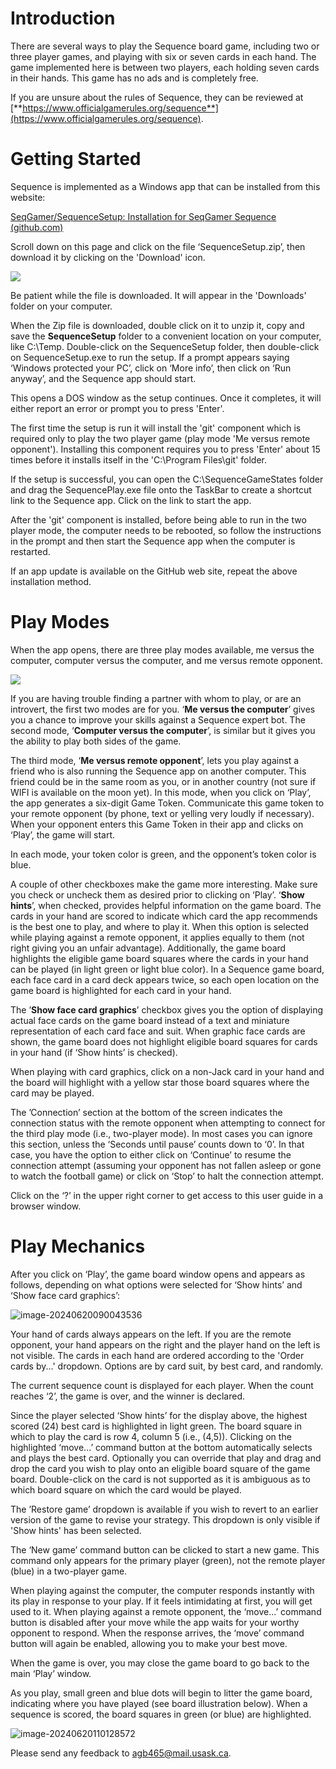 # Introduction

There are several ways to play the Sequence board game, including two or three player games, and playing with six or seven cards in each hand. The game implemented here is between two players, each holding seven cards in their hands. This game has no ads and is completely free.

If you are unsure about the rules of Sequence, they can be reviewed at [**https://www.officialgamerules.org/sequence**](https://www.officialgamerules.org/sequence). 

# Getting Started

Sequence is implemented as a Windows app that can be installed from this website:

[SeqGamer/SequenceSetup: Installation for SeqGamer Sequence (github.com)](https://github.com/SeqGamer/SequenceSetup)



Scroll down on this page and click on the file ‘SequenceSetup.zip’, then download it by clicking on the 'Download' icon. 

![](media/2024-07-07-09-19-14-image.png)

Be patient while the file is downloaded. It will appear in the 'Downloads' folder on your computer.

When the Zip file is downloaded, double click on it to unzip it, copy and save the **SequenceSetup** folder to a convenient location on your computer, like C:\Temp\. Double-click on the SequenceSetup folder, then double-click on SequenceSetup.exe to run the setup. If a prompt appears saying ‘Windows protected your PC’, click on ‘More info’, then click on ‘Run anyway’, and the Sequence app should start.

This opens a DOS window as the setup continues. Once it completes, it will either report an error or prompt you to press 'Enter'.

The first time the setup is run it will install the 'git' component which is required only to play the two player game (play mode 'Me versus remote opponent'). Installing this component requires you to press 'Enter' about 15 times before it installs itself in the 'C:\Program Files\git' folder. 

If the setup is successful, you can open the C:\SequenceGameStates folder and drag the SequencePlay.exe file onto the TaskBar to create a shortcut link to the Sequence app. Click on the link to start the app.

After the 'git' component is installed, before being able to run in the two player mode, the computer needs to be rebooted, so follow the instructions in the prompt and then start the Sequence app when the computer is restarted.

If an app update is available on the GitHub web site, repeat the above installation method.

# Play Modes

When the app opens, there are three play modes available, me versus the computer, computer versus the computer, and me versus remote opponent.

![](media/df4d2a0093608b6226c938f3ab071c52.png)

If you are having trouble finding a partner with whom to play, or are an introvert, the first two modes are for you. ‘**Me versus the computer**’ gives you a chance to improve your skills against a Sequence expert bot. The second mode, ‘**Computer versus the computer**’, is similar but it gives you the ability to play both sides of the game.

The third mode, ‘**Me versus remote opponent**’, lets you play against a friend who is also running the Sequence app on another computer. This friend could be in the same room as you, or in another country (not sure if WIFI is available on the moon yet). In this mode, when you click on ‘Play’, the app generates a six-digit Game Token. Communicate this game token to your remote opponent (by phone, text or yelling very loudly if necessary). When your opponent enters this Game Token in their app and clicks on ‘Play’, the game will start.

In each mode, your token color is green, and the opponent’s token color is blue.

A couple of other checkboxes make the game more interesting. Make sure you check or uncheck them as desired prior to clicking on ‘Play’. ‘**Show hints**’, when checked, provides helpful information on the game board. The cards in your hand are scored to indicate which card the app recommends is the best one to play, and where to play it. When this option is selected while playing against a remote opponent, it applies equally to them (not right giving you an unfair advantage). Additionally, the game board highlights the eligible game board squares where the cards in your hand can be played (in light green or light blue color). In a Sequence game board, each face card in a card deck appears twice, so each open location on the game board is highlighted for each card in your hand.

The ’**Show face card graphics**’ checkbox gives you the option of displaying actual face cards on the game board instead of a text and miniature representation of each card face and suit. When graphic face cards are shown, the game board does not highlight eligible board squares for cards in your hand (if ‘Show hints’ is checked).

When playing with card graphics, click on a non-Jack card in your hand and the board will highlight with a yellow star those board squares where the card may be played.

The ’Connection’ section at the bottom of the screen indicates the connection status with the remote opponent when attempting to connect for the third play mode (i.e., two-player mode). In most cases you can ignore this section, unless the ‘Seconds until pause’ counts down to ‘0’. In that case, you have the option to either click on ‘Continue’ to resume the connection attempt (assuming your opponent has not fallen asleep or gone to watch the football game) or click on ‘Stop’ to halt the connection attempt.

Click on the ‘?’ in the upper right corner to get access to this user guide in a browser window.

# Play Mechanics

After you click on ‘Play’, the game board window opens and appears as follows, depending on what options were selected for ‘Show hints’ and ‘Show face card graphics’:

![image-20240620090043536](media/image-20240620090043536.png)

Your hand of cards always appears on the left. If you are the remote opponent, your hand appears on the right and the player hand on the left is not visible. The cards in each hand are ordered according to the 'Order cards by...' dropdown. Options are by card suit, by best card, and randomly.

The current sequence count is displayed for each player. When the count reaches ‘2’, the game is over, and the winner is declared.

Since the player selected ‘Show hints’ for the display above, the highest scored (24) best card is highlighted in light green. The board square in which to play the card is row 4, column 5 (i.e., (4,5)). Clicking on the highlighted ‘move...’ command button at the bottom automatically selects and plays the best card. Optionally you can override that play and drag and drop the card you wish to play onto an eligible board square of the game board. Double-click on the card is not supported as it is ambiguous as to which board square on which the card would be played.

The ’Restore game’ dropdown is available if you wish to revert to an earlier version of the game to revise your strategy. This dropdown is only visible if 'Show hints' has been selected.

The ‘New game’ command button can be clicked to start a new game. This command only appears for the primary player (green), not the remote player (blue) in a two-player game.

When playing against the computer, the computer responds instantly with its play in response to your play. If it feels intimidating at first, you will get used to it. When playing against a remote opponent, the ‘move...’ command button is disabled after your move while the app waits for your worthy opponent to respond. When the response arrives, the ‘move’ command button will again be enabled, allowing you to make your best move.

When the game is over, you may close the game board to go back to the main ‘Play’ window.

As you play, small green and blue dots will begin to litter the game board, indicating where you have played (see board illustration below). When a sequence is scored, the board squares in green (or blue) are highlighted.

![image-20240620110128572](media/image-20240620110128572.png)

Please send any feedback to [agb465@mail.usask.ca](mailto:agb465@mail.usask.ca).
